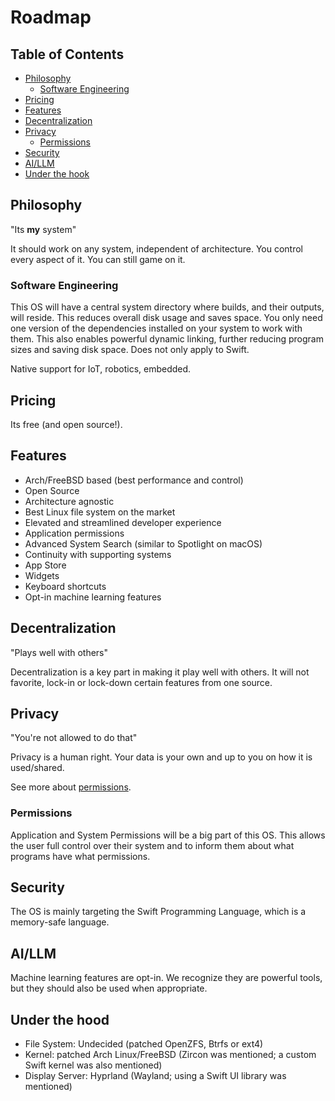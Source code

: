 # Roadmap

## Table of Contents
- [Philosophy](#philosophy)
  - [Software Engineering](#software-engineering)
- [Pricing](#pricing)
- [Features](#features)
- [Decentralization](#decentralization)
- [Privacy](#privacy)
  - [Permissions](#permissions)
- [Security](#security)
- [AI/LLM](#aillm)
- [Under the hook](#under-the-hood)

## Philosophy

"Its **my** system"

It should work on any system, independent of architecture. You control every aspect of it. You can still game on it.

### Software Engineering

This OS will have a central system directory where builds, and their outputs, will reside. This reduces overall disk usage and saves space. You only need one version of the dependencies installed on your system to work with them. This also enables powerful dynamic linking, further reducing program sizes and saving disk space. Does not only apply to Swift.

Native support for IoT, robotics, embedded.

## Pricing

Its free (and open source!).

## Features

- Arch/FreeBSD based (best performance and control)
- Open Source
- Architecture agnostic
- Best Linux file system on the market
- Elevated and streamlined developer experience
- Application permissions
- Advanced System Search (similar to Spotlight on macOS)
- Continuity with supporting systems
- App Store
- Widgets
- Keyboard shortcuts
- Opt-in machine learning features

## Decentralization

"Plays well with others"

Decentralization is a key part in making it play well with others. It will not favorite, lock-in or lock-down certain features from one source.

## Privacy

"You're not allowed to do that"

Privacy is a human right. Your data is your own and up to you on how it is used/shared.

See more about [permissions](#permissions).

### Permissions

Application and System Permissions will be a big part of this OS. This allows the user full control over their system and to inform them about what programs have what permissions.

## Security

The OS is mainly targeting the Swift Programming Language, which is a memory-safe language.

## AI/LLM

Machine learning features are opt-in. We recognize they are powerful tools, but they should also be used when appropriate.

## Under the hood

- File System: Undecided (patched OpenZFS, Btrfs or ext4)
- Kernel: patched Arch Linux/FreeBSD (Zircon was mentioned; a custom Swift kernel was also mentioned)
- Display Server: Hyprland (Wayland; using a Swift UI library was mentioned)
